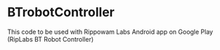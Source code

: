# BTrobotController
This code to be used with Rippowam Labs Android app on Google Play (RipLabs BT Robot Controller)
